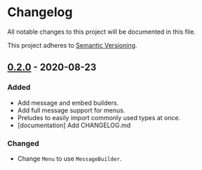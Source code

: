 # Changelog

All notable changes to this project will be documented in this file.

This project adheres to [Semantic Versioning][semver].

## [0.2.0] - 2020-08-23

### Added

- Add message and embed builders.
- Add full message support for menus.
- Preludes to easily import commonly used types at once.
- [documentation] Add CHANGELOG.md

### Changed

- Change `Menu` to use `MessageBuilder`.

[semver]: https://semver.org/spec/v2.0.0.html

<!-- TAGS -->
[0.2.0]: https://github.com/AriusX7/serenity-utils/compare/v0.1.0...v0.2.0
